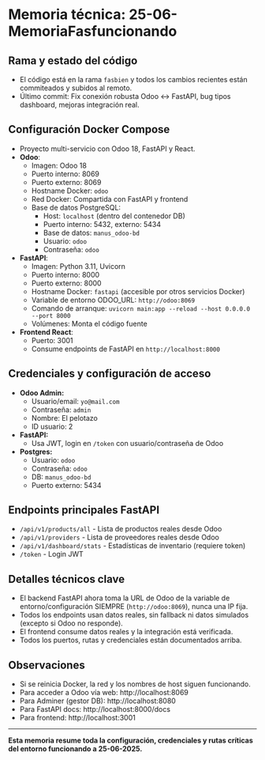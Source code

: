 # Memoria técnica: 25-06-MemoriaFasfuncionando

## Rama y estado del código
- El código está en la rama `fasbien` y todos los cambios recientes están commiteados y subidos al remoto.
- Último commit: Fix conexión robusta Odoo <-> FastAPI, bug tipos dashboard, mejoras integración real.

## Configuración Docker Compose
- Proyecto multi-servicio con Odoo 18, FastAPI y React.
- **Odoo**:
  - Imagen: Odoo 18
  - Puerto interno: 8069
  - Puerto externo: 8069
  - Hostname Docker: `odoo`
  - Red Docker: Compartida con FastAPI y frontend
  - Base de datos PostgreSQL:
    - Host: `localhost` (dentro del contenedor DB)
    - Puerto interno: 5432, externo: 5434
    - Base de datos: `manus_odoo-bd`
    - Usuario: `odoo`
    - Contraseña: `odoo`
- **FastAPI**:
  - Imagen: Python 3.11, Uvicorn
  - Puerto interno: 8000
  - Puerto externo: 8000
  - Hostname Docker: `fastapi` (accesible por otros servicios Docker)
  - Variable de entorno ODOO_URL: `http://odoo:8069`
  - Comando de arranque: `uvicorn main:app --reload --host 0.0.0.0 --port 8000`
  - Volúmenes: Monta el código fuente
- **Frontend React**:
  - Puerto: 3001
  - Consume endpoints de FastAPI en `http://localhost:8000`

## Credenciales y configuración de acceso
- **Odoo Admin:**
  - Usuario/email: `yo@mail.com`
  - Contraseña: `admin`
  - Nombre: El pelotazo
  - ID usuario: 2
- **FastAPI:**
  - Usa JWT, login en `/token` con usuario/contraseña de Odoo
- **Postgres:**
  - Usuario: `odoo`
  - Contraseña: `odoo`
  - DB: `manus_odoo-bd`
  - Puerto externo: 5434

## Endpoints principales FastAPI
- `/api/v1/products/all` - Lista de productos reales desde Odoo
- `/api/v1/providers` - Lista de proveedores reales desde Odoo
- `/api/v1/dashboard/stats` - Estadísticas de inventario (requiere token)
- `/token` - Login JWT

## Detalles técnicos clave
- El backend FastAPI ahora toma la URL de Odoo de la variable de entorno/configuración SIEMPRE (`http://odoo:8069`), nunca una IP fija.
- Todos los endpoints usan datos reales, sin fallback ni datos simulados (excepto si Odoo no responde).
- El frontend consume datos reales y la integración está verificada.
- Todos los puertos, rutas y credenciales están documentados arriba.

## Observaciones
- Si se reinicia Docker, la red y los nombres de host siguen funcionando.
- Para acceder a Odoo vía web: http://localhost:8069
- Para Adminer (gestor DB): http://localhost:8080
- Para FastAPI docs: http://localhost:8000/docs
- Para frontend: http://localhost:3001

---
**Esta memoria resume toda la configuración, credenciales y rutas críticas del entorno funcionando a 25-06-2025.**
